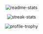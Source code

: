 <p align='center'><img src="https://github-readme-stats.vercel.app/api?username=behicsakar&theme=dark&show_icons=true&card_width=495px" alt="readme-stats" /></p>

<p align='center'><img src="https://github-readme-streak-stats.herokuapp.com/?user=behicsakar&theme=dark" alt="streak-stats" /></p>

<p align='center'><img src="https://github-profile-trophy.vercel.app/?username=behicsakar&theme=darkhub&column=4&margin-w=18&margin-h=18" alt="profile-trophy" /></p>

<!--START_SECTION:SHOW_COMMIT-->
<!--END_SECTION:SHOW_COMMIT-->

<!--START_SECTION:SHOW_DAYS_OF_WEEK-->
<!--END_SECTION:SHOW_DAYS_OF_WEEK-->
